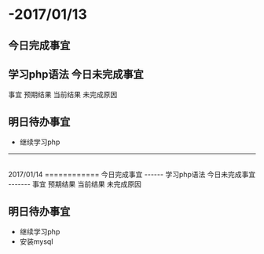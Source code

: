 
-2017/01/13
============
今日完成事宜
------    
学习php语法
今日未完成事宜
-------
事宜 	预期结果 	当前结果 	未完成原因
  
明日待办事宜
----
-    继续学习php
--------------------
<br>
2017/01/14
============
今日完成事宜
------    
学习php语法
今日未完成事宜
-------
事宜 	预期结果 	当前结果 	未完成原因
  
明日待办事宜
----
-    继续学习php
-    安装mysql
